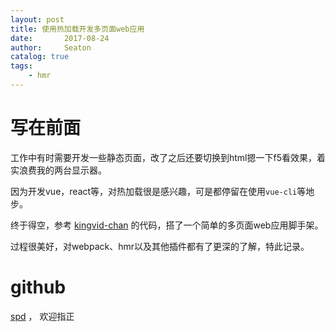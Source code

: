 ```yaml
---
layout: post
title: 使用热加载开发多页面web应用
date:       2017-08-24
author:     Seaton
catalog: true
tags:
    - hmr
---
```


# 写在前面

工作中有时需要开发一些静态页面，改了之后还要切换到html摁一下f5看效果，着实浪费我的两台显示器。

因为开发vue，react等，对热加载很是感兴趣，可是都停留在使用`vue-cli`等地步。

终于得空，参考 [kingvid-chan](https://github.com/kingvid-chan/webpack2-lessons) 的代码，搭了一个简单的多页面web应用脚手架。

过程很美好，对webpack、hmr以及其他插件都有了更深的了解，特此记录。

# github
 
 [spd](https://github.com/seaton-git/spd) ， 欢迎指正